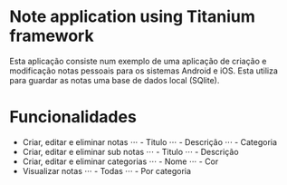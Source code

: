 # Note application using Titanium framework

Esta aplicação consiste num exemplo de uma aplicação de criação e modificação notas pessoais para os sistemas Android e iOS. Esta utiliza para guardar as notas uma base de dados local (SQlite).

# Funcionalidades
- Criar, editar e eliminar notas 
⋅⋅⋅ - Titulo
⋅⋅⋅ - Descrição
⋅⋅⋅ - Categoria
- Criar, editar e eliminar sub notas
⋅⋅⋅ - Titulo
⋅⋅⋅ - Descrição
- Criar, editar e eliminar categorias
⋅⋅⋅ - Nome
⋅⋅⋅ - Cor
- Visualizar notas
⋅⋅⋅ - Todas
⋅⋅⋅ - Por categoria

